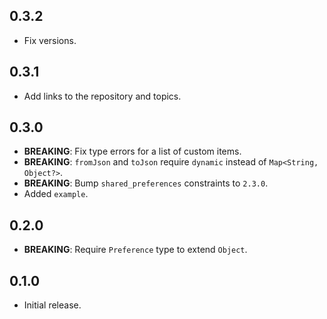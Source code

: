 ## 0.3.2

- Fix versions.

## 0.3.1

- Add links to the repository and topics.

## 0.3.0

- **BREAKING**: Fix type errors for a list of custom items.
- **BREAKING**: `fromJson` and `toJson` require `dynamic` instead of `Map<String, Object?>`.
- **BREAKING**: Bump `shared_preferences` constraints to `2.3.0`.
- Added `example`.

## 0.2.0

- **BREAKING**: Require `Preference` type to extend `Object`.

## 0.1.0

- Initial release.
